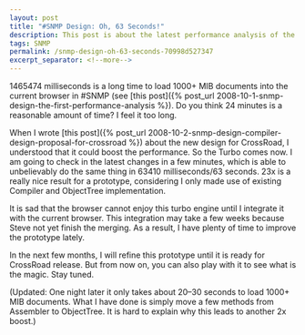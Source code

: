 ```yaml
---
layout: post
title: "#SNMP Design: Oh, 63 Seconds!"
description: This post is about the latest performance analysis of the MIB parser.
tags: SNMP
permalink: /snmp-design-oh-63-seconds-70998d527347
excerpt_separator: <!--more-->
---
```

1465474 milliseconds is a long time to load 1000+ MIB documents into the current browser in #SNMP (see [this post]({% post_url 2008-10-1-snmp-design-the-first-performance-analysis %}). Do you think 24 minutes is a reasonable amount of time? I feel it too long.
<!--more-->

When I wrote [this post]({% post_url 2008-10-2-snmp-design-compiler-design-proposal-for-crossroad %}) about the new design for CrossRoad, I understood that it could boost the performance. So the Turbo comes now. I am going to check in the latest changes in a few minutes, which is able to unbelievably do the same thing in 63410 milliseconds/63 seconds. 23x is a really nice result for a prototype, considering I only made use of existing Compiler and ObjectTree implementation.

It is sad that the browser cannot enjoy this turbo engine until I integrate it with the current browser. This integration may take a few weeks because Steve not yet finish the merging. As a result, I have plenty of time to improve the prototype lately.


In the next few months, I will refine this prototype until it is ready for CrossRoad release. But from now on, you can also play with it to see what is the magic. Stay tuned.


(Updated: One night later it only takes about 20–30 seconds to load 1000+ MIB documents. What I have done is simply move a few methods from Assembler to ObjectTree. It is hard to explain why this leads to another 2x boost.)
